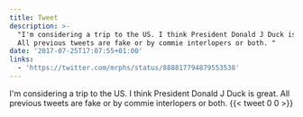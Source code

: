 ```yaml
---
title: Tweet
description: >-
  "I'm considering a trip to the US. I think President Donald J Duck is great.
  All previous tweets are fake or by commie interlopers or both. "
date: '2017-07-25T17:07:55+01:00'
links:
  - 'https://twitter.com/mrphs/status/888817794879553538'
---
```

I'm considering a trip to the US. I think President Donald J Duck is great. All previous tweets are fake or by commie interlopers or both. 
      {{< tweet 0 0 >}}
    
